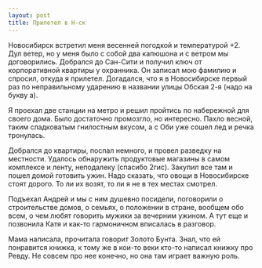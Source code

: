 ```yaml
---
layout: post
title: Прилетел в Н-ск
---
```


Новосибирск встретил меня весенней погодкой и температурой +2. Дул ветер, но у меня было с собой два капюшона и с ветром мы договорились. Добрался до Сан-Сити и получил ключ от корпоративной квартиры у охранника. Он записал мою фамилию и спросил, откуда я прилетел. Догадался, что я в Новосибирске первый раз по неправильному ударению в названии улицы Обская 2-я (надо на букву а).

Я проехал две станции на метро и решил пройтись по набережной для своего дома. Было достаточно промозгло, но интересно. Пахло весной, таким сладковатым гнилостным вкусом, а с Оби уже сошел лед и речка тронулась.

Добрался до квартиры, поспал немного, и провел разведку на местности. Удалось обнаружить продуктовые магазины в самом комплексе и ленту, неподалеку (спасибо 2гис). Закупил все там и пошел домой готовить ужин. Надо сказать, что овощи в Новосибирске стоят дорого. То ли их возят, то ли я не в тех местах смотрел.

Подъехал Андрей и мы с ним душевно посидели, поговорили о строительстве домов, о семьях, о положении в стране, вообщем обо всем, о чем любят говорить мужики за вечерним ужином. А тут еще и позвонила Катя и как-то гармоничном вписалась в разговор.

Мама написала, прочитала говорит Золото Бунта. Знал, что ей понравится книжка, к тому же в кои-то веки кто-то написал книжку про Ревду. Не совсем про нее конечно, но она там играет важную роль.
